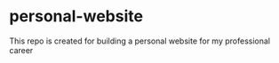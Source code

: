 # personal-website
This repo is created for building a personal website for my professional career 
